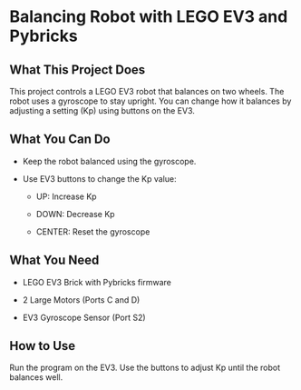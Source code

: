 # Balancing Robot with LEGO EV3 and Pybricks
## What This Project Does

This project controls a LEGO EV3 robot that balances on two wheels. The robot uses a gyroscope to stay upright. You can change how it balances by adjusting a setting (Kp) using buttons on the EV3.

## What You Can Do

- Keep the robot balanced using the gyroscope.

- Use EV3 buttons to change the Kp value:

    - UP: Increase Kp

    - DOWN: Decrease Kp

    - CENTER: Reset the gyroscope

## What You Need

- LEGO EV3 Brick with Pybricks firmware

- 2 Large Motors (Ports C and D)

- EV3 Gyroscope Sensor (Port S2)

## How to Use

Run the program on the EV3. Use the buttons to adjust Kp until the robot balances well.
